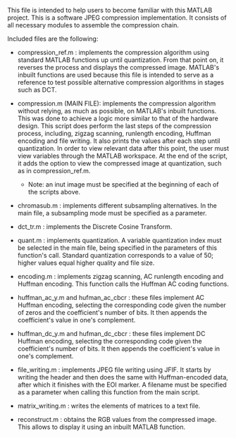 This file is intended to help users to become familiar with this MATLAB project.
This is a software JPEG compression implementation. It consists of all necessary modules to assemble the compression chain.

Included files are the following:
- compression_ref.m : implements the compression algorithm using standard MATLAB functions up until quantization. From that point on, it reverses the process and displays the compressed image. MATLAB's inbuilt functions are used because this file is intended to serve as a reference to test possible alternative compression algorithms in stages such as DCT.
- compression.m (MAIN FILE): implements the compression algorithm without relying, as much as possible, on MATLAB's inbuilt functions. This was done to achieve a logic more similar to that of the hardware design. This script does perform the last steps of the compression process, including, zigzag scanning, runlength encoding, Huffman encoding and file writing. It also prints the values after each step until quantization. In order to view relevant data after this point, the user must view variables through the MATLAB workspace. At the end of the script, it adds the option to view the compressed image at quantization, such as in compression_ref.m.
    - Note: an inut image must be specified at the beginning of each of the scripts above.

- chromasub.m : implements different subsampling alternatives. In the main file, a subsampling mode must be specified as a parameter.

- dct_tr.m : implements the Discrete Cosine Transform.

- quant.m : implements quantization. A variable quantization index must be selected in the main file, being specified in the parameters of this function's call. Standard quantization corresponds to a value of 50; higher values equal higher quality and file size.

- encoding.m : implements zigzag scanning, AC runlength encoding and Huffman encoding. This function calls the Huffman AC coding functions.

- huffman_ac_y.m and hufman_ac_cbcr : these files implement AC Huffman encoding, selecting the corresponding code given the number of zeros and the coefficient's number of bits. It then appends the coefficient's value in one's complement.

- huffman_dc_y.m and hufman_dc_cbcr : these files implement DC Huffman encoding, selecting the corresponding code given the coefficient's number of bits. It then appends the coefficient's value in one's complement.

- file_writing.m : implements JPEG file writing using JFIF. It starts by writing the header and then does the same with Huffman-encoded data, after which it finishes with the EOI marker. A filename must be specified as a parameter when calling this function from the main script.

- matrix_writing.m : writes the elements of matrices to a text file.

- reconstruct.m : obtains the RGB values from the compressed image. This allows to display it using an inbuilt MATLAB function.

